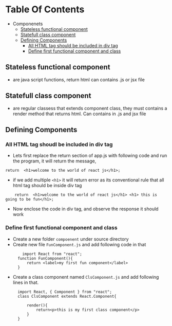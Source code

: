 # Table Of Contents

- Componenets
  - [Stateless functional component](#stateless-functional-component)
  - [Statefull class component](#statefull-class-component)
  - [Defining Components](#defining-components)
     - [All HTML tag should be included in div tag](#All-HTML-tag-should-be-included-in-div-tag)
     - [Define first functional component and class](#define-first-functional-and-class-component)

## Stateless functional component
- are java script functions, return html can contains .js or jsx file
## Statefull class component
- are regular classess that extends component class, they must contains a render method that returns html. Can contains in .js and jsx file

## Defining Components

### All HTML tag shoudl be included in div tag
- Lets first replace the return section of app.js with following code and run the program, it will return the message,
 ```
 return  <h1>welcome to the world of react js</h1>;
```
- if we add multiple ```<h1>``` it will return error as its conventional rule that all html tag should be inside div tag
```
    return  <h1>welcome to the world of react js</h1> <h1> this is going to be fun</h1>;
```
- Now enclose the code in div tag, and observe the response it should work
### Define first functional component and class
- Create a new folder ```compoenent``` under source directory
- Create new file ```FunComponent.js``` and add following code in that
  ```
      import React from "react";
    function FunComponent(){
        return <label>my first fun component</label>
    }
  ```
- Create a class component named ```ClsComponent.js``` and add following lines in that.
  ```
    import React, { Component } from "react";
    class ClsComponent extends React.Component{
    
        render(){
            return<p>this is my first class component</p>
        }
    }

  ```
